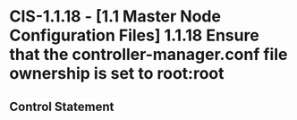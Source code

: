 # CIS-1.1.18 - \[1.1 Master Node Configuration Files\] 1.1.18 Ensure that the controller-manager.conf file ownership is set to root:root

## Control Statement

